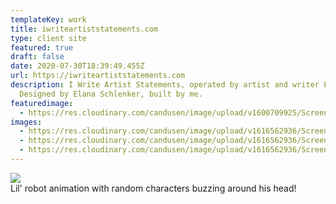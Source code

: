 ```yaml
---
templateKey: work
title: iwriteartiststatements.com
type: client site
featured: true
draft: false
date: 2020-07-30T18:39:49.455Z
url: https://iwriteartiststatements.com
description: I Write Artist Statements, operated by artist and writer Liz Sales.
  Designed by Elana Schlenker, built by me.
featuredimage:
  - https://res.cloudinary.com/candusen/image/upload/v1600709925/Screen_Shot_2020-09-21_at_1.38.32_PM_xvkugc.png
images:
  - https://res.cloudinary.com/candusen/image/upload/v1616562936/Screen_Shot_2021-03-24_at_1.14.14_AM_asfi4s.png
  - https://res.cloudinary.com/candusen/image/upload/v1616562936/Screen_Shot_2021-03-24_at_1.14.28_AM_ztvgcs.png
  - https://res.cloudinary.com/candusen/image/upload/v1616562936/Screen_Shot_2021-03-24_at_1.15.19_AM_mtjfol.png
---
```

<div class='imgcaption'><img src=https://res.cloudinary.com/candusen/image/upload/v1616562936/Screen_Shot_2021-03-24_at_1.14.28_AM_ztvgcs.png></img><div class='caption'>Lil' robot animation with random characters buzzing around his head!</div></div>